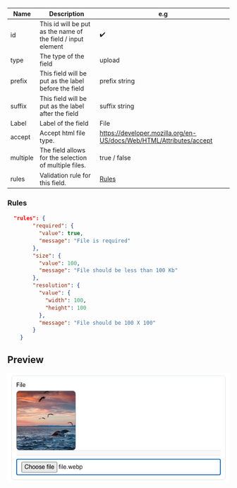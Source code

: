 | **Name** | **Description**                                              | **e.g**                                                             |
| -------- | ------------------------------------------------------------ | ------------------------------------------------------------------- |
| id       | This id will be put as the name of the field / input element | ✔️                                                                  |
| type     | The type of the field                                        | upload                                                              |
| prefix   | This field will be put as the label before the field         | prefix string                                                       |
| suffix   | This field will be put as the label after the field          | suffix string                                                       |
| Label    | Label of the field                                           | File                                                                |
| accept   | Accept html file type.                                       | https://developer.mozilla.org/en-US/docs/Web/HTML/Attributes/accept |
| multiple | The field allows for the selection of multiple files.        | true / false                                                        |
| rules    | Validation rule for this field.                              | [Rules](#rules)                                                     |

### Rules

```json
  "rules": {
        "required": {
          "value": true,
          "message": "File is required"
        },
        "size": {
          "value": 100,
          "message": "File should be less than 100 Kb"
        },
        "resolution": {
          "value": {
            "width": 100,
            "height": 100
          },
          "message": "File should be 100 X 100"
        }
    }
```

## Preview

![Upload](../static/img/Previews/upload.png)
